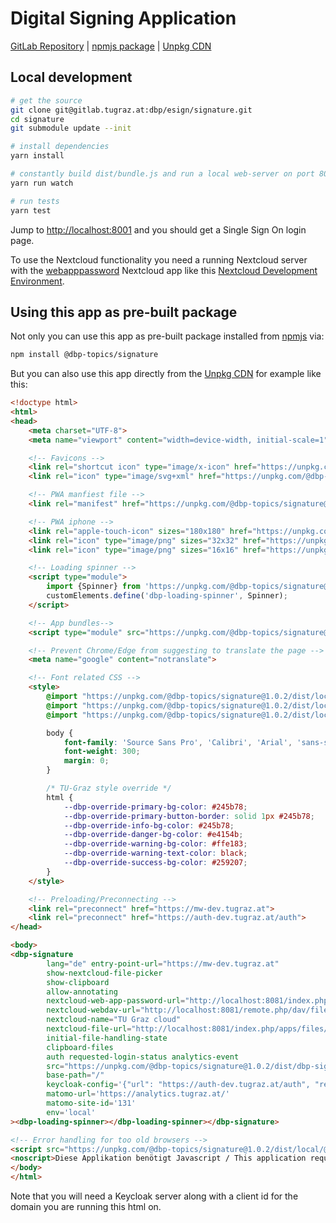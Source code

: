 # Digital Signing Application

[GitLab Repository](https://gitlab.tugraz.at/dbp/esign/signature) |
[npmjs package](https://www.npmjs.com/package/@dbp-topics/signature) |
[Unpkg CDN](https://unpkg.com/browse/@dbp-topics/signature/)

## Local development

```bash
# get the source
git clone git@gitlab.tugraz.at:dbp/esign/signature.git
cd signature
git submodule update --init

# install dependencies
yarn install

# constantly build dist/bundle.js and run a local web-server on port 8001 
yarn run watch

# run tests
yarn test
```

Jump to <http://localhost:8001> and you should get a Single Sign On login page.

To use the Nextcloud functionality you need a running Nextcloud server with the
[webapppassword](https://gitlab.tugraz.at/DBP/Middleware/Nextcloud/webapppassword) Nextcloud app like this
[Nextcloud Development Environment](https://gitlab.tugraz.at/DBP/Middleware/Nextcloud/webapppassword/-/tree/master/docker).

## Using this app as pre-built package

Not only you can use this app as pre-built package installed from [npmjs](https://www.npmjs.com/package/@dbp-topics/signature) via:

```bash
npm install @dbp-topics/signature
```

But you can also use this app directly from the [Unpkg CDN](https://unpkg.com/browse/@dbp-topics/signature/)
for example like this:

```html
<!doctype html>
<html>
<head>
    <meta charset="UTF-8">
    <meta name="viewport" content="width=device-width, initial-scale=1">

    <!-- Favicons -->
    <link rel="shortcut icon" type="image/x-icon" href="https://unpkg.com/@dbp-topics/signature@1.0.2/dist/local/@dbp-topics/signature/favicon.ico">
    <link rel="icon" type="image/svg+xml" href="https://unpkg.com/@dbp-topics/signature@1.0.2/dist/local/@dbp-topics/signature/favicon.svg" sizes="any">

    <!-- PWA manfiest file -->
    <link rel="manifest" href="https://unpkg.com/@dbp-topics/signature@1.0.2/dist/dbp-signature.manifest.json">

    <!-- PWA iphone -->
    <link rel="apple-touch-icon" sizes="180x180" href="https://unpkg.com/@dbp-topics/signature@1.0.2/dist/local/@dbp-topics/signature/icon-180x180.png">
    <link rel="icon" type="image/png" sizes="32x32" href="https://unpkg.com/@dbp-topics/signature@1.0.2/dist/local/@dbp-topics/signature/icon-32x32.png">
    <link rel="icon" type="image/png" sizes="16x16" href="https://unpkg.com/@dbp-topics/signature@1.0.2/dist/local/@dbp-topics/signature/icon-16x16.png">

    <!-- Loading spinner -->
    <script type="module">
        import {Spinner} from 'https://unpkg.com/@dbp-topics/signature@1.0.2/dist/local/@dbp-topics/signature/spinner.js';
        customElements.define('dbp-loading-spinner', Spinner);
    </script>

    <!-- App bundles-->
    <script type="module" src="https://unpkg.com/@dbp-topics/signature@1.0.2/dist/dbp-signature.js"></script>

    <!-- Prevent Chrome/Edge from suggesting to translate the page -->
    <meta name="google" content="notranslate">

    <!-- Font related CSS -->
    <style>
        @import "https://unpkg.com/@dbp-topics/signature@1.0.2/dist/local/@dbp-topics/signature/fonts/source-sans-pro/300.css";
        @import "https://unpkg.com/@dbp-topics/signature@1.0.2/dist/local/@dbp-topics/signature/fonts/source-sans-pro/400.css";
        @import "https://unpkg.com/@dbp-topics/signature@1.0.2/dist/local/@dbp-topics/signature/fonts/source-sans-pro/600.css";

        body {
            font-family: 'Source Sans Pro', 'Calibri', 'Arial', 'sans-serif';
            font-weight: 300;
            margin: 0;
        }

        /* TU-Graz style override */
        html {
            --dbp-override-primary-bg-color: #245b78;
            --dbp-override-primary-button-border: solid 1px #245b78;
            --dbp-override-info-bg-color: #245b78;
            --dbp-override-danger-bg-color: #e4154b;
            --dbp-override-warning-bg-color: #ffe183;
            --dbp-override-warning-text-color: black;
            --dbp-override-success-bg-color: #259207;
        }
    </style>

    <!-- Preloading/Preconnecting -->
    <link rel="preconnect" href="https://mw-dev.tugraz.at">
    <link rel="preconnect" href="https://auth-dev.tugraz.at/auth">
</head>

<body>
<dbp-signature
        lang="de" entry-point-url="https://mw-dev.tugraz.at"
        show-nextcloud-file-picker
        show-clipboard
        allow-annotating
        nextcloud-web-app-password-url="http://localhost:8081/index.php/apps/webapppassword"
        nextcloud-webdav-url="http://localhost:8081/remote.php/dav/files"
        nextcloud-name="TU Graz cloud"
        nextcloud-file-url="http://localhost:8081/index.php/apps/files/?dir="
        initial-file-handling-state
        clipboard-files
        auth requested-login-status analytics-event
        src="https://unpkg.com/@dbp-topics/signature@1.0.2/dist/dbp-signature.topic.metadata.json"
        base-path="/"
        keycloak-config='{"url": "https://auth-dev.tugraz.at/auth", "realm": "tugraz", "clientId": "auth-dev-mw-frontend-local", "silentCheckSsoRedirectUri": "./silent-check-sso.html"}'
        matomo-url='https://analytics.tugraz.at/'
        matomo-site-id='131'
        env='local'
><dbp-loading-spinner></dbp-loading-spinner></dbp-signature>

<!-- Error handling for too old browsers -->
<script src="https://unpkg.com/@dbp-topics/signature@1.0.2/dist/local/@dbp-topics/signature/browser-check.js" defer></script>
<noscript>Diese Applikation benötigt Javascript / This application requires Javascript</noscript>
</body>
</html>
```

Note that you will need a Keycloak server along with a client id for the domain you are running this html on.
